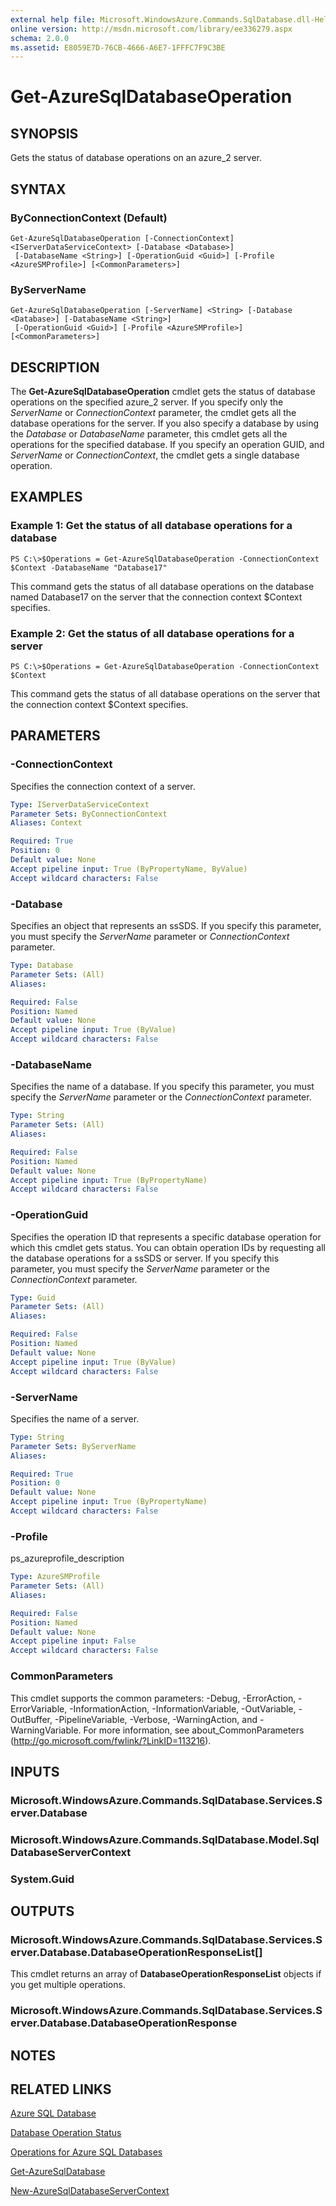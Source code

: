 ```yaml
---
external help file: Microsoft.WindowsAzure.Commands.SqlDatabase.dll-Help.xml
online version: http://msdn.microsoft.com/library/ee336279.aspx
schema: 2.0.0
ms.assetid: E8059E7D-76CB-4666-A6E7-1FFFC7F9C3BE
---
```


# Get-AzureSqlDatabaseOperation

## SYNOPSIS
Gets the status of database operations on an azure_2 server.

## SYNTAX

### ByConnectionContext (Default)
```
Get-AzureSqlDatabaseOperation [-ConnectionContext] <IServerDataServiceContext> [-Database <Database>]
 [-DatabaseName <String>] [-OperationGuid <Guid>] [-Profile <AzureSMProfile>] [<CommonParameters>]
```

### ByServerName
```
Get-AzureSqlDatabaseOperation [-ServerName] <String> [-Database <Database>] [-DatabaseName <String>]
 [-OperationGuid <Guid>] [-Profile <AzureSMProfile>] [<CommonParameters>]
```

## DESCRIPTION
The **Get-AzureSqlDatabaseOperation** cmdlet gets the status of database operations on the specified azure_2 server.
If you specify only the *ServerName* or *ConnectionContext* parameter, the cmdlet gets all the database operations for the server.
If you also specify a database by using the *Database* or *DatabaseName* parameter, this cmdlet gets all the operations for the specified database.
If you specify an operation GUID, and *ServerName* or *ConnectionContext*, the cmdlet gets a single database operation.

## EXAMPLES

### Example 1: Get the status of all database operations for a database
```
PS C:\>$Operations = Get-AzureSqlDatabaseOperation -ConnectionContext $Context -DatabaseName "Database17"
```

This command gets the status of all database operations on the database named Database17 on the server that the connection context $Context specifies.

### Example 2: Get the status of all database operations for a server
```
PS C:\>$Operations = Get-AzureSqlDatabaseOperation -ConnectionContext $Context
```

This command gets the status of all database operations on the server that the connection context $Context specifies.

## PARAMETERS

### -ConnectionContext
Specifies the connection context of a server.

```yaml
Type: IServerDataServiceContext
Parameter Sets: ByConnectionContext
Aliases: Context

Required: True
Position: 0
Default value: None
Accept pipeline input: True (ByPropertyName, ByValue)
Accept wildcard characters: False
```

### -Database
Specifies an object that represents an ssSDS.
If you specify this parameter, you must specify the *ServerName* parameter or *ConnectionContext* parameter.

```yaml
Type: Database
Parameter Sets: (All)
Aliases: 

Required: False
Position: Named
Default value: None
Accept pipeline input: True (ByValue)
Accept wildcard characters: False
```

### -DatabaseName
Specifies the name of a database.
If you specify this parameter, you must specify the *ServerName* parameter or the *ConnectionContext* parameter.

```yaml
Type: String
Parameter Sets: (All)
Aliases: 

Required: False
Position: Named
Default value: None
Accept pipeline input: True (ByPropertyName)
Accept wildcard characters: False
```

### -OperationGuid
Specifies the operation ID that represents a specific database operation for which this cmdlet gets status.
You can obtain operation IDs by requesting all the database operations for a ssSDS or server.
If you specify this parameter, you must specify the *ServerName* parameter or the *ConnectionContext* parameter.

```yaml
Type: Guid
Parameter Sets: (All)
Aliases: 

Required: False
Position: Named
Default value: None
Accept pipeline input: True (ByValue)
Accept wildcard characters: False
```

### -ServerName
Specifies the name of a server.

```yaml
Type: String
Parameter Sets: ByServerName
Aliases: 

Required: True
Position: 0
Default value: None
Accept pipeline input: True (ByPropertyName)
Accept wildcard characters: False
```

### -Profile
ps_azureprofile_description

```yaml
Type: AzureSMProfile
Parameter Sets: (All)
Aliases: 

Required: False
Position: Named
Default value: None
Accept pipeline input: False
Accept wildcard characters: False
```

### CommonParameters
This cmdlet supports the common parameters: -Debug, -ErrorAction, -ErrorVariable, -InformationAction, -InformationVariable, -OutVariable, -OutBuffer, -PipelineVariable, -Verbose, -WarningAction, and -WarningVariable. For more information, see about_CommonParameters (http://go.microsoft.com/fwlink/?LinkID=113216).

## INPUTS

### Microsoft.WindowsAzure.Commands.SqlDatabase.Services.Server.Database

### Microsoft.WindowsAzure.Commands.SqlDatabase.Model.SqlDatabaseServerContext

### System.Guid

## OUTPUTS

### Microsoft.WindowsAzure.Commands.SqlDatabase.Services.Server.Database.DatabaseOperationResponseList[]
This cmdlet returns an array of **DatabaseOperationResponseList** objects if you get multiple operations.

### Microsoft.WindowsAzure.Commands.SqlDatabase.Services.Server.Database.DatabaseOperationResponse

## NOTES

## RELATED LINKS

[Azure SQL Database](http://msdn.microsoft.com/library/ee336279.aspx)

[Database Operation Status](https://msdn.microsoft.com/en-us/library/azure/dn720371.aspx)

[Operations for Azure SQL Databases](https://msdn.microsoft.com/en-us/library/azure/dn505719.aspx)

[Get-AzureSqlDatabase](./Get-AzureSqlDatabase.md)

[New-AzureSqlDatabaseServerContext](./New-AzureSqlDatabaseServerContext.md)


